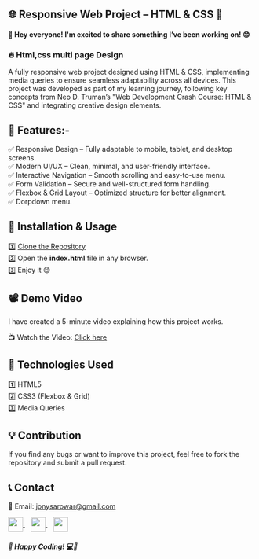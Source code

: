 ## 🌐 Responsive Web Project – HTML & CSS 🚀
<h4>👋 Hey everyone! I'm excited to share something I’ve been working on! 😊</h4>
<h3>🔥 Html,css multi page Design </h3>
A fully responsive web project designed using HTML & CSS, implementing media queries to ensure seamless adaptability across all devices. This project was developed as part of my learning journey, following key concepts from Neo D. Truman’s "Web Development Crash Course: HTML & CSS" and integrating creative design elements.

## 🌟 Features:-
✅ Responsive Design – Fully adaptable to mobile, tablet, and desktop screens.<br>
✅ Modern UI/UX – Clean, minimal, and user-friendly interface.<br>
✅ Interactive Navigation – Smooth scrolling and easy-to-use menu.<br>
✅ Form Validation – Secure and well-structured form handling.<br>
✅ Flexbox & Grid Layout – Optimized structure for better alignment.<br>
✅ Dorpdown menu.

## 🔧 Installation & Usage
1️⃣ [Clone the Repository](https://github.com/jony-sarowar/html-css-project-01.git) <br>
2️⃣ Open the <b>index.html</b> file in any browser.<br>
3️⃣ Enjoy it 😊<br>

## 📽 Demo Video

I have created a 5-minute video explaining how this project works.

📺 Watch the Video: [Click here](https://www.facebook.com/share/v/157MAQJYt9/)

## 📂 Technologies Used
1️⃣ HTML5<br>
2️⃣ CSS3 (Flexbox & Grid)<br>
3️⃣ Media Queries<br>

## 💡 Contribution
If you find any bugs or want to improve this project, feel free to fork the repository and submit a pull request.

## 📞 Contact <br>
📩 Email:  [jonysarowar@gmail.com](https://mail.google.com/mail/u/0/?tab=rm&ogbl#inbox)

<a href="https://www.linkedin.com/in/jonisarowar/" target="_blank">
    <img src="https://cdn.jsdelivr.net/gh/devicons/devicon/icons/linkedin/linkedin-original.svg" width="30" height="30" style="vertical-align: middle;"/>
</a>
&nbsp;&nbsp;
<a href="https://www.facebook.com/jonysarowar.official" target="_blank">
    <img src="https://cdn.jsdelivr.net/gh/devicons/devicon/icons/facebook/facebook-original.svg" width="30" height="30" style="vertical-align: middle;"/>
</a>
&nbsp;&nbsp;
<a href="https://www.youtube.com/@Jony_Sarowar" target="_blank">
    <img src="https://upload.wikimedia.org/wikipedia/commons/4/42/YouTube_icon_%282013-2017%29.png" width="30" height="30" style="vertical-align: middle;"/>
</a>

<h5>🚀 Happy Coding! 💻🎯</h5>






